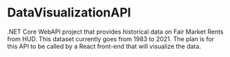 # DataVisualizationAPI

.NET Core WebAPI project that provides historical data on Fair Market Rents from HUD. This dataset currently goes from 1983 to 2021. The plan is for this API to be called by a React front-end that will visualize the data.
